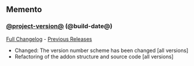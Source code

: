 ## Memento
### [@project-version@](https://github.com/diomsg-code/Memento/tree/@project-version@) (@build-date@)
[Full Changelog](https://github.com/diomsg-code/Memento/compare/2.5.1...@project-version@) - [Previous Releases](https://github.com/diomsg-code/Memento/releases)

- Changed: The version number scheme has been changed [all versions]
- Refactoring of the addon structure and source code [all versions]